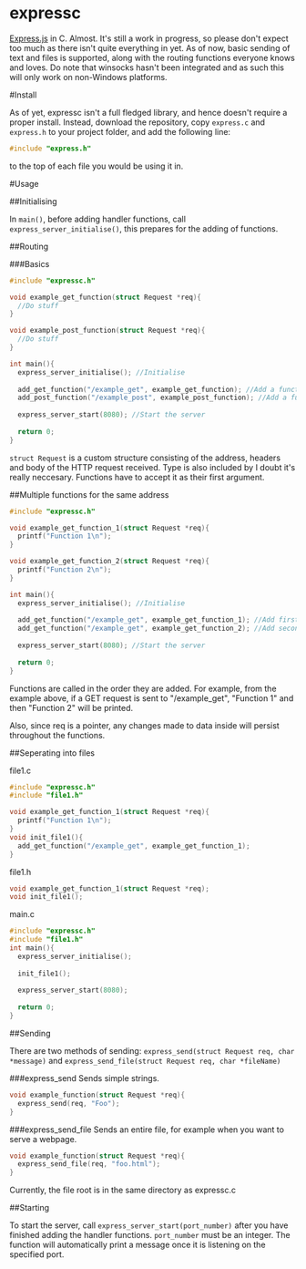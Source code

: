 # expressc

[Express.js](expressjs.com) in C. Almost. It's still a work in progress, so please don't expect too much as there isn't quite everything in yet. As of now, basic sending of text and files is supported, along with the routing functions everyone knows and loves. Do note that winsocks hasn't been integrated and as such this will only work on non-Windows platforms.

#Install

As of yet, expressc isn't a full fledged library, and hence doesn't require a proper install. Instead, download the repository, copy ```express.c``` and ```express.h``` to your project folder, and add the following line:
```C
#include "express.h"
```
to the top of each file you would be using it in.

#Usage

##Initialising

In ```main()```, before adding handler functions, call ```express_server_initialise()```, this prepares for the adding of functions.

##Routing

###Basics

```C
#include "expressc.h"

void example_get_function(struct Request *req){
  //Do stuff
}

void example_post_function(struct Request *req){
  //Do stuff
}

int main(){
  express_server_initialise(); //Initialise
  
  add_get_function("/example_get", example_get_function); //Add a function to listener for GET
  add_post_function("/example_post", example_post_function); //Add a function to listener for POST
  
  express_server_start(8080); //Start the server
  
  return 0;
}
```
```struct Request``` is a custom structure consisting of the address, headers and body of the HTTP request received. Type is also included by I doubt it's really neccesary. Functions have to accept it as their first argument.

##Multiple functions for the same address
```C
#include "expressc.h"

void example_get_function_1(struct Request *req){
  printf("Function 1\n");
}

void example_get_function_2(struct Request *req){
  printf("Function 2\n");
}

int main(){
  express_server_initialise(); //Initialise
  
  add_get_function("/example_get", example_get_function_1); //Add first function to listener for GET
  add_get_function("/example_get", example_get_function_2); //Add second function to listener for GET
  
  express_server_start(8080); //Start the server
  
  return 0;
}
```
Functions are called in the order they are added. For example, from the example above, if a GET request is sent to "/example_get", "Function 1" and then "Function 2" will be printed.

Also, since req is a pointer, any changes made to data inside will persist throughout the functions.

##Seperating into files

file1.c
```C
#include "expressc.h"
#include "file1.h"

void example_get_function_1(struct Request *req){
  printf("Function 1\n");
}
void init_file1(){
  add_get_function("/example_get", example_get_function_1);
}
```
file1.h
```C
void example_get_function_1(struct Request *req);
void init_file1();
```
main.c
```C
#include "expressc.h"
#include "file1.h"
int main(){
  express_server_initialise();
  
  init_file1();
  
  express_server_start(8080);
  
  return 0;
}
```

##Sending

There are two methods of sending: ```express_send(struct Request req, char *message)``` and ```express_send_file(struct Request req, char *fileName)```

###express_send
Sends simple strings. 
```C
void example_function(struct Request *req){
  express_send(req, "Foo");
}
```

###express_send_file
Sends an entire file, for example when you want to serve a webpage.
```C
void example_function(struct Request *req){
  express_send_file(req, "foo.html");
}
```
Currently, the file root is in the same directory as expressc.c

##Starting

To start the server, call ```express_server_start(port_number)``` after you have finished adding the handler functions. ```port_number``` must be an integer. The function will automatically print a message once it is listening on the specified port.
